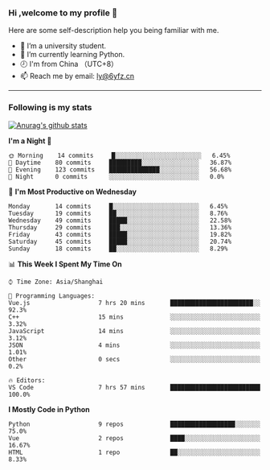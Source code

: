 ### Hi ,welcome to my profile 👋
Here are some self-description help you being familiar with me.
<!--
**liuyunfz/liuyunfz** is a ✨ _special_ ✨ repository because its `README.md` (this file) appears on your GitHub profile.
- 👯 I’m looking to collaborate on ...
- 🤔 I’m looking for help with ...
Here are some ideas to get you started:
-->
- 🏫 I’m a university student.
- 💪 I’m currently learning Python.
- 🕗 I'm from China （UTC+8）
- 📫 Reach me by email: [ly@6yfz.cn](mailto:ly@6yfz.cn)
  
---
### Following is my stats
  
[![Anurag's github stats](https://github-readme-stats.vercel.app/api?username=liuyunfz)](https://github.com/anuraghazra/github-readme-stats)
  
<!--START_SECTION:waka-->
**I'm a Night 🦉** 

```text
🌞 Morning    14 commits     █░░░░░░░░░░░░░░░░░░░░░░░░   6.45% 
🌆 Daytime    80 commits     █████████░░░░░░░░░░░░░░░░   36.87% 
🌃 Evening    123 commits    ██████████████░░░░░░░░░░░   56.68% 
🌙 Night      0 commits      ░░░░░░░░░░░░░░░░░░░░░░░░░   0.0%

```
📅 **I'm Most Productive on Wednesday** 

```text
Monday       14 commits     █░░░░░░░░░░░░░░░░░░░░░░░░   6.45% 
Tuesday      19 commits     ██░░░░░░░░░░░░░░░░░░░░░░░   8.76% 
Wednesday    49 commits     █████░░░░░░░░░░░░░░░░░░░░   22.58% 
Thursday     29 commits     ███░░░░░░░░░░░░░░░░░░░░░░   13.36% 
Friday       43 commits     █████░░░░░░░░░░░░░░░░░░░░   19.82% 
Saturday     45 commits     █████░░░░░░░░░░░░░░░░░░░░   20.74% 
Sunday       18 commits     ██░░░░░░░░░░░░░░░░░░░░░░░   8.29%

```


📊 **This Week I Spent My Time On** 

```text
⌚︎ Time Zone: Asia/Shanghai

💬 Programming Languages: 
Vue.js                   7 hrs 20 mins       ███████████████████████░░   92.3% 
C++                      15 mins             ░░░░░░░░░░░░░░░░░░░░░░░░░   3.32% 
JavaScript               14 mins             ░░░░░░░░░░░░░░░░░░░░░░░░░   3.12% 
JSON                     4 mins              ░░░░░░░░░░░░░░░░░░░░░░░░░   1.01% 
Other                    0 secs              ░░░░░░░░░░░░░░░░░░░░░░░░░   0.2%

🔥 Editors: 
VS Code                  7 hrs 57 mins       █████████████████████████   100.0%

```

**I Mostly Code in Python** 

```text
Python                   9 repos             ██████████████████░░░░░░░   75.0% 
Vue                      2 repos             ████░░░░░░░░░░░░░░░░░░░░░   16.67% 
HTML                     1 repo              ██░░░░░░░░░░░░░░░░░░░░░░░   8.33%

```



<!--END_SECTION:waka-->
